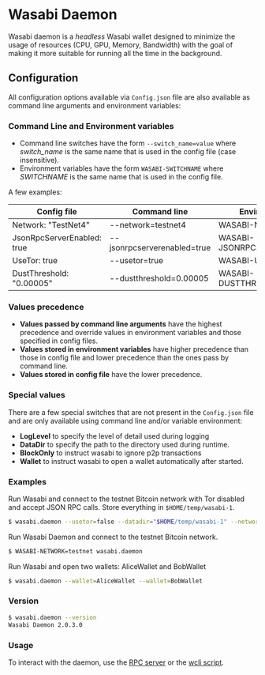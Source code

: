Wasabi Daemon
=============

Wasabi daemon is a _headless_ Wasabi wallet designed to minimize the usage of resources (CPU, GPU, Memory, Bandwidth) with the goal of
making it more suitable for running all the time in the background.

## Configuration

All configuration options available via `Config.json` file are also available as command line arguments and environment variables:

### Command Line and Environment variables

* Command line switches have the form `--switch_name=value` where _switch_name_ is the same name that is used in the config file (case insensitive).
* Environment variables have the form `WASABI-SWITCHNAME` where _SWITCHNAME_ is the same name that is used in the config file.

A few examples:

| Config file                | Command line                | Environment variable             |
|----------------------------|-----------------------------|----------------------------------|
| Network: "TestNet4"        | --network=testnet4          | WASABI-NETWORK=testnet4          |
| JsonRpcServerEnabled: true | --jsonrpcserverenabled=true | WASABI-JSONRPCSERVERENABLED=true |
| UseTor: true               | --usetor=true               | WASABI-USETOR=true               |
| DustThreshold: "0.00005"   | --dustthreshold=0.00005     | WASABI-DUSTTHRESHOLD=0.00005     |

### Values precedence

* **Values passed by command line arguments** have the highest precedence and override values in environment variables and those specified in config files.
* **Values stored in environment variables** have higher precedence than those in config file and lower precedence than the ones pass by command line.
* **Values stored in config file** have the lower precedence.

### Special values

There are a few special switches that are not present in the `Config.json` file and are only available using command line and/or variable environment:

* **LogLevel** to specify the level of detail used during logging
* **DataDir** to specify the path to the directory used during runtime.
* **BlockOnly** to instruct wasabi to ignore p2p transactions
* **Wallet** to instruct wasabi to open a wallet automatically after started.

### Examples

Run Wasabi and connect to the testnet Bitcoin network with Tor disabled and accept JSON RPC calls. Store everything in `$HOME/temp/wasabi-1`.

```bash
$ wasabi.daemon --usetor=false --datadir="$HOME/temp/wasabi-1" --network=testnet --jsonrpcserverenabled=true --blockonly=true
```

Run Wasabi Daemon and connect to the testnet Bitcoin network.

```bash
$ WASABI-NETWORK=testnet wasabi.daemon
```

Run Wasabi and open two wallets: AliceWallet and BobWallet

```bash
$ wasabi.daemon --wallet=AliceWallet --wallet=BobWallet
```

### Version

```bash
$ wasabi.daemon --version
Wasabi Daemon 2.0.3.0
```

### Usage

To interact with the daemon, use the [RPC server](https://docs.wasabiwallet.io/using-wasabi/RPC.html) or the [wcli script](https://github.com/WalletWasabi/WalletWasabi/tree/master/Contrib/CLI).
